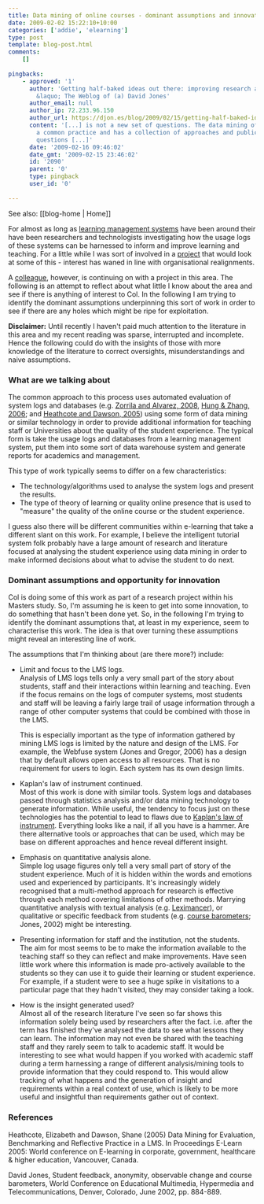 ```yaml
---
title: Data mining of online courses - dominant assumptions and innovation potential
date: 2009-02-02 15:22:10+10:00
categories: ['addie', 'elearning']
type: post
template: blog-post.html
comments:
    []
    
pingbacks:
    - approved: '1'
      author: 'Getting half-baked ideas out there: improving research and the academy
        &laquo; The Weblog of (a) David Jones'
      author_email: null
      author_ip: 72.233.96.150
      author_url: https://djon.es/blog/2009/02/15/getting-half-baked-ideas-out-there-improving-research-and-the-academy/
      content: '[...] is not a new set of questions. The data mining of such logs is quite
        a common practice and has a collection of approaches and publications. So, the
        questions [...]'
      date: '2009-02-16 09:46:02'
      date_gmt: '2009-02-15 23:46:02'
      id: '2090'
      parent: '0'
      type: pingback
      user_id: '0'
    
---
```


See also: [[blog-home | Home]]

For almost as long as [learning management systems](http://en.wikipedia.org/wiki/Learning_management_system) have been around their have been researchers and technologists investigating how the usage logs of these systems can be harnessed to inform and improve learning and teaching. For a little while I was sort of involved in a [project](http://cddu.cqu.edu.au/index.php/Category:Blackboard_Indicators) that would look at some of this - interest has waned in line with organisational realignments.

A [colleague](http://beerc.wordpress.com/), however, is continuing on with a project in this area. The following is an attempt to reflect about what little I know about the area and see if there is anything of interest to Col. In the following I am trying to identify the dominant assumptions underpinning this sort of work in order to see if there are any holes which might be ripe for exploitation.

**Disclaimer:** Until recently I haven't paid much attention to the literature in this area and my recent reading was sparse, interrupted and incomplete. Hence the following could do with the insights of those with more knowledge of the literature to correct oversights, misunderstandings and naive assumptions.

### What are we talking about

The common approach to this process uses automated evaluation of system logs and databases (e.g. [Zorrila and Alvarez, 2008](http://portal.acm.org/citation.cfm?id=1381300.1381531&coll=&dl=), [Hung & Zhang, 2006](http://www.editlib.org/index.cfm?fuseaction=Reader.ViewAbstract&paper_id=24009); and [Heathcote and Dawson, 2005](http://eprints.qut.edu.au/archive/00002368/01/2368.pdf)) using some form of data mining or similar technology in order to provide additional information for teaching staff or Universities about the quality of the student experience. The typical form is take the usage logs and databases from a learning management system, put them into some sort of data warehouse system and generate reports for academics and management.

This type of work typically seems to differ on a few characteristics:

- The technology/algorithms used to analyse the system logs and present the results.
- The type of theory of learning or quality online presence that is used to "measure" the quality of the online course or the student experience.

I guess also there will be different communities within e-learning that take a different slant on this work. For example, I believe the intelligent tutorial system folk probably have a large amount of research and literature focused at analysing the student experience using data mining in order to make informed decisions about what to advise the student to do next.

### Dominant assumptions and opportunity for innovation

Col is doing some of this work as part of a research project within his Masters study. So, I'm assuming he is keen to get into some innovation, to do something that hasn't been done yet. So, in the following I'm trying to identify the dominant assumptions that, at least in my experience, seem to characterise this work. The idea is that over turning these assumptions might reveal an interesting line of work.

The assumptions that I'm thinking about (are there more?) include:

- Limit and focus to the LMS logs.  
    Analysis of LMS logs tells only a very small part of the story about students, staff and their interactions within learning and teaching. Even if the focus remains on the logs of computer systems, most students and staff will be leaving a fairly large trail of usage information through a range of other computer systems that could be combined with those in the LMS.
    
    This is especially important as the type of information gathered by mining LMS logs is limited by the nature and design of the LMS. For example, the Webfuse system (Jones and Gregor, 2006) has a design that by default allows open access to all resources. That is no requirement for users to login. Each system has its own design limits.
    
- Kaplan's law of instrument continued.  
    Most of this work is done with similar tools. System logs and databases passed through statistics analysis and/or data mining technology to generate information. While useful, the tendency to focus just on these technologies has the potential to lead to flaws due to [Kaplan's law of instrument](/blog2/2008/11/19/tool-users-research-hammers-and-the-law-of-instrument/). Everything looks like a nail, if all you have is a hammer. Are there alternative tools or approaches that can be used, which may be base on different approaches and hence reveal different insight.

- Emphasis on quantitative analysis alone.  
    Simple log usage figures only tell a very small part of story of the student experience. Much of it is hidden within the words and emotions used and experienced by participants. It's increasingly widely recognised that a multi-method approach for research is effective through each method covering limitations of other methods. Marrying quantitative analysis with textual analysis (e.g. [Leximancer](http://www.leximancer.com/)), or qualitative or specific feedback from students (e.g. [course barometers](https://djon.es/Publications/barometer_2.pdf); Jones, 2002) might be interesting.
- Presenting information for staff and the institution, not the students.  
    The aim for most seems to be to make the information available to the teaching staff so they can reflect and make improvements. Have seen little work where this information is made pro-actively available to the students so they can use it to guide their learning or student experience. For example, if a student were to see a huge spike in visitations to a particular page that they hadn't visited, they may consider taking a look.
- How is the insight generated used?  
    Almost all of the research literature I've seen so far shows this information solely being used by researchers after the fact. i.e. after the term has finished they've analysed the data to see what lessons they can learn. The information may not even be shared with the teaching staff and they rarely seem to talk to academic staff. It would be interesting to see what would happen if you worked with academic staff during a term harnessing a range of different analysis/mining tools to provide information that they could respond to. This would allow tracking of what happens and the generation of insight and requirements within a real context of use, which is likely to be more useful and insightful than requirements gather out of context.

### References

Heathcote, Elizabeth and Dawson, Shane (2005) Data Mining for Evaluation, Benchmarking and Reflective Practice in a LMS. In Proceedings E-Learn 2005: World conference on E-learning in corporate, government, healthcare & higher education, Vancouver, Canada.

David Jones, Student feedback, anonymity, observable change and course barometers, World Conference on Educational Multimedia, Hypermedia and Telecommunications, Denver, Colorado, June 2002, pp. 884-889.